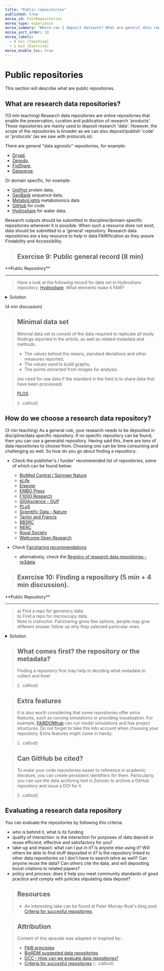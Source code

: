```yaml
---
title: "Public repositories"
published: true
morea_id: FairRepositories
morea_type: experience
morea_summary: "Where can I deposit datasets? What are general data repositories? How to find a repository?"
morea_sort_order: 10
morea_labels:
  - 8 min (Teaching)
  - 2 min (Exercise)
morea_enable_toc: true
---
```


# Public repositories
This section will describe what are public repositories.

## What are research data repositories?

(13 min teaching)
Research data repositories are online repositories that enable the preservation, curation and publication of research 'products'. These repositories are mainly used to deposit research 'data'. However, the scope of the repositories is broader as we can also deposit/publish 'code' or 'protocols' (as we saw with protocols.io).

There are general "data agnostic" repositories, for example:

- [Dryad](http://datadryad.org),
- [Zenodo](http://zenodo.org),
- [FigShare](http://figshare.com),
- [Dataverse](http://thedata.org).

Or domain specific, for example:

- [UniProt](https://www.uniprot.org/) protein data,
- [GenBank](https://www.ncbi.nlm.nih.gov/genbank/) sequence data,
- [MetaboLights](https://www.ebi.ac.uk/metabolights/) metabolomics data
- [GitHub](https://github.com/) for code.
- [Hydroshare](https://www.hydroshare.org/) for water data.

Research outputs should be submitted to discipline/domain-specific repositories whenever it is possible. When such a resource does not exist, data should be submitted to a 'general' repository.
Research data repositories are a key resource to help in data FAIRification as they
assure Findability and Accessibility.

> ## Exercise 9: Public general record (8 min)
<div class="alert alert-secondary" role="alert" markdown="1">
<i class="fa-solid fa-user-pen fa-xl"></i>  **Public Repository**
<hr/>

> Have a look at the following record for data set in Hydroshare repository:
> [Hydroshare](http://www.hydroshare.org/resource/96310f82dd5247ba8201955750093923).
> What elements make it FAIR?

<details>
  <summary>Solution</summary>
<p>
The elements that make this deposit FAIR are:
</p>
<p>
Findable (persistent identifiers, easy to find data and metadata):
</p>

<ul>
<li>F1. (Meta)data are assigned a globally unique and persistent identifier - YES</li>
<li>F2. Data are described with rich metadata (defined by R1 below)- YES</li>
<li>F3. Metadata clearly and explicitly include the identifier of the data they describe - YES</li>
<li>F4. (Meta)data are registered or indexed in a searchable resource - YES</li>
</ul>


<p>
Accessible (The (meta)data retrievable by their identifier using a standard web protocols):</p>

<ul>
<li>A1. (Meta)data are retrievable by their identifier using a standardised communications protocol - YES</li>
<li>A2. Metadata are accessible, even when the data are no longer available - YES</li>
</ul>


<p>
Interoperable (The format of the data should be open and interpretable for various tools):
</p>

<ul>
<li>I1. (Meta)data use a formal, accessible, shared, and broadly applicable language for knowledge representation. - YES</li>
<li>I2. (Meta)data use vocabularies that follow FAIR principles - PARTIALLY</li>
<li>I3. (Meta)data include qualified references to other (meta)data - YES</li>
</ul>


<p>
Reusable (data should be well-described so that they can be replicated and/or combined in different settings, reuse states with a clear licence):
</p>

<ul>
<li>R1. (Meta)data are richly described with a plurality of accurate and relevant attributes - YES</li>
<li>R1.1. (Meta)data are released with a clear and accessible data usage license - YES</li>
<li>R1.2. (Meta)data are associated with detailed provenance - YES</li>
<li>R1.3. (Meta)data meet domain-relevant community standards - YES/PARTIALLY</li>
</ul>

</details>
</div>



(4 min discussion)

> ## Minimal data set
>
> Minimal data set to consist of the data required to replicate all study findings reported
> in the article, as well as related metadata and methods.
>
> - The values behind the means, standard deviations and other measures reported;
> - The values used to build graphs;
> - The points extracted from images for analysis.
>
> (no need for raw data if the standard in the field is to share data that have been processed)
>
> [PLOS](https://journals.plos.org/plosbiology/s/data-availability)
>
> {: .callout}

## How do we choose a research data repository?

(3 min teaching)
As a general rule, your research needs to be deposited in discipline/data specific repository. If no specific repository can be found, then you can use a generalist repository. Having said this, there are tons of data repositories to choose from. Choosing one can be time consuming and challenging as well.
So how do you go about finding a repository:

- Check the publisher's / funder' recommended list of repositories, some of which can be found below:

  - [BioMed Central / Springer Nature](https://www.springernature.com/gp/authors/research-data-policy/recommended-repositories)
  - [eLife](https://submit.elifesciences.org/html/elife_author_instructions.html#policies)
  - [Elsevier](https://www.elsevier.com/about/policies/research-data)
  - [EMBO Press](https://www.embopress.org/page/journal/14602075/authorguide#datadeposition)
  - [F1000 Research](https://f1000research.com/for-authors/data-guidelines)
  - [GIGAscience - OUP](https://academic.oup.com/gigascience/pages/instructions_to_authors)
  - [PLoS](https://journals.plos.org/plosbiology/s/recommended-repositories)
  - [Scientific Data - Nature](https://www.nature.com/sdata/policies/repositories)
  - [Taylor and Francis](https://authorservices.taylorandfrancis.com/data-sharing-policies/repositories/)
  - [BBSRC](https://bbsrc.ukri.org/research/resources/)
  - [NERC](https://nerc.ukri.org/research/sites/environmental-data-service-eds/policy/)
  - [Royal Society](https://royalsociety.org/journals/ethics-policies/data-sharing-mining/)
  - [Wellcome Open Research](https://wellcomeopenresearch.org/for-authors/data-guidelines)

- Check [Fairsharing recommendations](https://fairsharing.org/recommendations/?q=)
  - alternatively, check the [Registry of research data repositories - re3data](https://www.re3data.org/)

> ## Exercise 10: Finding a repository (5 min + 4 min discussion).
<div class="alert alert-secondary" role="alert" markdown="1">
<i class="fa-solid fa-user-pen fa-xl"></i>  **Public Repository**
<hr/>

> a) Find a repo for genomics data.  
> b) Find a repo for microscopy data.  
> Note to instructor: Fairsharing gives few options, people may give different answer follow up why they selected particular ones.

<details>
  <summary>Solution</summary>

<ul>
<li>GEO/SRA and ENA/ArrayExpress are good examples. Interestingly these repositories do not issue a DOI.  </li>
<li>IDR is good examples.  </li>
</ul>
A list of UoE BioRDM's recommended data repositories can be found <a href="https://www.wiki.ed.ac.uk/display/RDMS/Suggested+data+repositories">here</a>.

</details>
</div>



> ## What comes first? the repository or the metadata?
>
> Finding a repository first may help in deciding what metadata to collect and how!
>
> {: .callout}

> ## Extra features
>
> It is also worth considering that some repositories offer extra features, such as running simulations or providing visualisation. For example, [FAIRDOMhub](https://fairdomhub.org/) can run model simulations and has project structures. Do not forget to take this into account when choosing your repository. Extra features might come in handy.
>
> {: .callout}

> ## Can GitHub be cited?
>
> To make your code repositories easier to reference in academic literature, you can create persistent identifiers for them. Particularly, you can use the data archiving tool in Zenodo to archive a GitHub repository and issue a DOI for it.
>
> {: .callout}

## Evaluating a research data repository

You can evaluate the repositories by following this criteria:

- who is behind it, what is its funding
- quality of interaction: is the interaction for purposes of data deposit or reuse efficient, effective and satisfactory for you?
- take-up and impact: what can I put in it? Is anyone else using it? Will others be able to find stuff deposited in it? Is the repository linked to other data repositories so I don't have to search tehre as well? Can anyone reuse the data? Can others cite the data, and will depositing boost citations to related papers?
- policy and process: does it help you meet community standards of good practice and comply with policies stipulating data deposit?

> ## Resources
>
> - An interesting take can be found at Peter Murray-Rust's blog post [Criteria for succesful repositories](https://blogs.ch.cam.ac.uk/pmr/2011/08/19/criteria-for-successful-repositories/).

> ## Attribution
>
> Content of this episode was adapted or inspired by:.
>
> - [FAIR principles](https://www.go-fair.org/fair-principles/)
> - [BioRDM suggested data repositories](https://www.wiki.ed.ac.uk/display/RDMS/Suggested+data+repositories)
> - [DCC - How can we evaluate data repositories?](https://www.dcc.ac.uk/news/how-can-we-evaluate-data-repositories-pointers-dryaduk)
> - [Criteria for succesful repositories](https://blogs.ch.cam.ac.uk/pmr/2011/08/19/criteria-for-successful-repositories/)
>   {: .callout}
